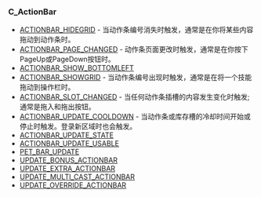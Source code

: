 ### C\_ActionBar

* [ACTIONBAR\_HIDEGRID](https://wow.gamepedia.com/ACTIONBAR_HIDEGRID) - 当动作条编号消失时触发，通常是在你将某些内容拖动到动作条时。
* [ACTIONBAR\_PAGE\_CHANGED](https://wow.gamepedia.com/ACTIONBAR_PAGE_CHANGED) - 动作条页面更改时触发，通常是在你按下PageUp或PageDown按钮时。
* [ACTIONBAR\_SHOW\_BOTTOMLEFT](https://wow.gamepedia.com/ACTIONBAR_SHOW_BOTTOMLEFT)
* [ACTIONBAR\_SHOWGRID](https://wow.gamepedia.com/ACTIONBAR_SHOWGRID) - 当动作条编号出现时触发，通常是在将一个技能拖动到操作栏时。
* [ACTIONBAR\_SLOT\_CHANGED](https://wow.gamepedia.com/ACTIONBAR_SLOT_CHANGED) - 当任何动作条插槽的内容发生变化时触发;通常是拖入和拖出按钮。
* [ACTIONBAR\_UPDATE\_COOLDOWN](https://wow.gamepedia.com/ACTIONBAR_UPDATE_COOLDOWN) - 当动作条或库存槽的冷却时间开始或停止时触发。登录新区域时也会触发。
* [ACTIONBAR\_UPDATE\_STATE](https://wow.gamepedia.com/ACTIONBAR_UPDATE_STATE)
* [ACTIONBAR\_UPDATE\_USABLE](https://wow.gamepedia.com/ACTIONBAR_UPDATE_USABLE)
* [PET\_BAR\_UPDATE](https://wow.gamepedia.com/PET_BAR_UPDATE)
* [UPDATE\_BONUS\_ACTIONBAR](https://wow.gamepedia.com/UPDATE_BONUS_ACTIONBAR)
* [UPDATE\_EXTRA\_ACTIONBAR](https://wow.gamepedia.com/UPDATE_EXTRA_ACTIONBAR)
* [UPDATE\_MULTI\_CAST\_ACTIONBAR](https://wow.gamepedia.com/UPDATE_MULTI_CAST_ACTIONBAR)
* [UPDATE\_OVERRIDE\_ACTIONBAR](https://wow.gamepedia.com/UPDATE_OVERRIDE_ACTIONBAR)



